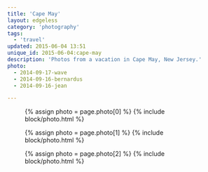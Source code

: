 ```yaml
---
title: 'Cape May'
layout: edgeless
category: 'photography'
tags:
  - 'travel'
updated: 2015-06-04 13:51
unique_id: 2015-06-04:cape-may
description: 'Photos from a vacation in Cape May, New Jersey.'
photo:
  - 2014-09-17-wave
  - 2014-09-16-bernardus
  - 2014-09-16-jean

---
```


<figure class="image--wide">
  {% assign photo = page.photo[0] %}
  {% include block/photo.html %}
</figure>

<figure class="image--wide">
  {% assign photo = page.photo[1] %}
  {% include block/photo.html %}
</figure>

<figure class="image--wide">
  {% assign photo = page.photo[2] %}
  {% include block/photo.html %}
</figure>
